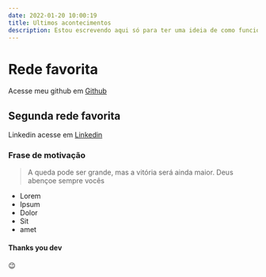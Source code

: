 ```yaml
---
date: 2022-01-20 10:00:19
title: Ultimos acontecimentos
description: Estou escrevendo aqui só para ter uma ideia de como funciona o markdown
---
```


# Rede favorita

Acesse meu github em [Github](https://github.com/hiagosilva12)

## Segunda rede favorita

Linkedin acesse em [Linkedin](https://www.linkedin.com/in/hiago-da-silva-58b103186)

### Frase de motivação

> A queda pode ser grande, mas a vitória será ainda maior.
> Deus abençoe sempre vocês

- Lorem
- Ipsum
- Dolor
- Sit
- amet

#### Thanks you dev

😉
